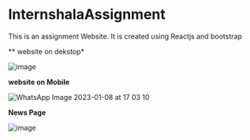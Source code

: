 ﻿# InternshalaAssignment

This is an assignment Website. It is created using Reactjs and bootstrap 

 
** website on dekstop*
 
![image](https://user-images.githubusercontent.com/86558585/211193919-3831a4be-ed7a-4e9d-94d2-5d706ff780df.png)



**website on Mobile**

![WhatsApp Image 2023-01-08 at 17 03 10](https://user-images.githubusercontent.com/86558585/211193973-6e5759e6-fea1-44fe-b3b8-74bd8391a445.jpg)

**News Page**


![image](https://user-images.githubusercontent.com/86558585/211193992-515df5ff-3a1b-4237-b135-2be4474338df.png)
